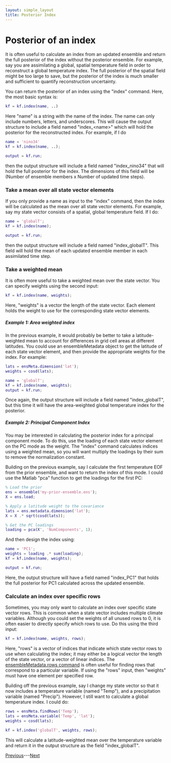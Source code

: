 ```yaml
---
layout: simple_layout
title: Posterior Index
---
```


# Posterior of an index

It is often useful to calculate an index from an updated ensemble and return the full posterior of the index without the posterior ensemble. For example, say you are assimilating a global, spatial temperature field in order to reconstruct a global temperature index. The full posterior of the spatial field might be too large to save, but the posterior of the index is much smaller and sufficient to quantify reconstruction uncertainty.

You can return the posterior of an index using the "index" command. Here, the most basic syntax is:
```matlab
kf = kf.index(name, ..)
```

Here "name" is a string with the name of the index. The name can only include numbers, letters, and underscores. This will cause the output structure to include a field named "index_&lt;name>" which will hold the posterior for the reconstructed index. For example, if I do
```matlab
name = 'nino34'
kf = kf.index(name, ..);

output = kf.run;
```
then the output structure will include a field named "index_nino34" that will hold the full posterior for the index. The dimensions of this field will be (Number of ensemble members x Number of updated time steps).

### Take a mean over all state vector elements

If you only provide a name as input to the "index" command, then the index will be calculated as the mean over all state vector elements. For example, say my state vector consists of a spatial, global temperature field. If I do:
```matlab
name = 'globalT';
kf = kf.index(name);

output = kf.run;
```
then the output structure will include a field named "index_globalT". This field will hold the mean of each updated ensemble member in each assimilated time step.

### Take a weighted mean

It is often more useful to take a weighted mean over the state vector. You can specify weights using the second input:
```matlab
kf = kf.index(name, weights);
```
Here, "weights" is a vector the length of the state vector. Each element holds the weight to use for the corresponding state vector elements.

##### Example 1: Area weighted index

In the previous example, it would probably be better to take a latitude-weighted mean to account for differences in grid cell areas at different latitudes. You could use an ensembleMetadata object to get the latitude of each state vector element, and then provide the appropriate weights for the index. For example:
```matlab
lats = ensMeta.dimension('lat');
weights = cosd(lats);

name = 'globalT';
kf = kf.index(name, weights);
output = kf.run;
```
Once again, the output structure will include a field named "index_globalT", but this time it will have the area-weighted global temperature index for the posterior.

##### Example 2: Principal Component Index
You may be interested in calculating the posterior index for a principal component mode. To do this, use the loading of each state vector element on the PC mode as the weight. The "index" command calculates indices using a weighted mean, so you will want multiply the loadings by their sum to remove the normalization constant.

Building on the previous example, say I calculate the first temperature EOF from the prior ensemble, and want to return the index of this mode. I could use the Matlab "pca" function to get the loadings for the first PC:
```matlab
% Load the prior
ens = ensemble('my-prior-ensemble.ens');
X = ens.load;

% Apply a latitude weight to the covariance
lats = ens.metadata.dimension('lat');
X = X .* sqrt(cosd(lats));

% Get the PC loadings
loading = pca(X', 'NumComponents', 1);
```

And then design the index using:
```matlab
name = 'PC1';
weights = loading .* sum(loading);
kf = kf.index(name, weights);

output = kf.run;
```
Here, the output structure will have a field named "index_PC1" that holds the full posterior for PC1 calculated across the updated ensemble.


### Calculate an index over specific rows

Sometimes, you may only want to calculate an index over specific state vector rows. This is common when a state vector includes multiple climate variables. Although you could set the weights of all unused rows to 0, it is often easier to directly specify which rows to use. Do this using the third input:
```matlab
kf = kf.index(name, weights, rows);
```
Here, "rows" is a vector of indices that indicate which state vector rows to use when calculating the index; it may either be a logical vector the length of the state vector, or a vector of linear indices. The [ensembleMetadata.rows command](..\ensembleMetadata\rows) is often useful for finding rows that correspond to a particular variable. If using the "rows" input, then "weights" must have one element per specified row.

Building off the previous example, say I change my state vector so that it now includes a temperature variable (named "Temp"), and a precipitation variable (named "Precip"). However, I still want to calculate a global temperature index. I could do:
```matlab
rows = ensMeta.findRows('Temp');
lats = ensMeta.variable('Temp', 'lat');
weights = cosd(lats);

kf = kf.index('globalT', weights, rows);
```
This will calculate a latitude-weighted mean over the temperature variable and return it in the output structure as the field "index_globalT".

[Previous](output)---[Next](output-workflow)
